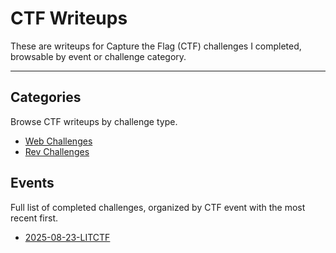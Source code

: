 # CTF Writeups

These are writeups for Capture the Flag (CTF) challenges I completed, browsable by event or challenge category.

---

## Categories
Browse CTF writeups by challenge type.

- [Web Challenges](Web-Challenges.md)
- [Rev Challenges](Rev-Challenges.md)

## Events
Full list of completed challenges, organized by CTF event with the most recent first.

- [2025-08-23-LITCTF](All-CTF-Challenges/2025-08-23-LITCTF)